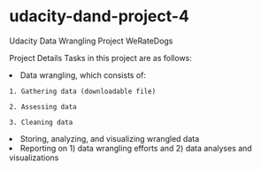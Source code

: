 # udacity-dand-project-4
Udacity Data Wrangling Project WeRateDogs

Project Details
Tasks in this project are as follows:

<li>Data wrangling, which consists of:

    1. Gathering data (downloadable file)

    2. Assessing data

    3. Cleaning data

<li>Storing, analyzing, and visualizing wrangled data

<li>Reporting on 1) data wrangling efforts and 2) data analyses and visualizations
